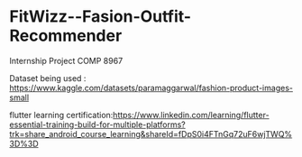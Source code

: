 # FitWizz--Fasion-Outfit-Recommender
Internship Project COMP 8967

Dataset being used : https://www.kaggle.com/datasets/paramaggarwal/fashion-product-images-small

flutter learning certification:https://www.linkedin.com/learning/flutter-essential-training-build-for-multiple-platforms?trk=share_android_course_learning&shareId=fDpS0i4FTnGq72uF6wjTWQ%3D%3D
